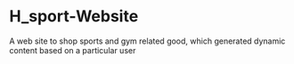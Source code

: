 # H_sport-Website
A web site to shop sports and gym related good, which generated dynamic content based on a particular user
